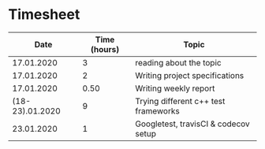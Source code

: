 # Timesheet
| Date            | Time (hours) | Topic                               |
|-----------------|--------------|-------------------------------------|
| 17.01.2020      | 3            | reading about the topic             |
| 17.01.2020      | 2            | Writing project specifications      |
| 17.01.2020      | 0.50         | Writing weekly report               |
| (18-23).01.2020 | 9            | Trying different c++ test frameworks|
| 23.01.2020      | 1            | Googletest, travisCI & codecov setup|